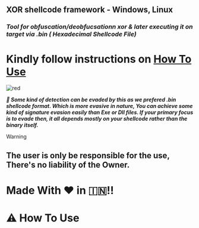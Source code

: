 
## XOR shellcode framework - Windows, Linux


### ***Tool for obfuscation/deobfucsationn xor & later executing it on target via .bin ( Hexadecimal Shellcode File)***

# Kindly follow instructions on [How To Use](https://github.com/vatsalgupta67/Shellzor/blob/main/README.md#warning-how-to-use)

![red](https://github.com/vatsalgupta67/Shellzor/assets/71017420/39bfd156-1d9f-469d-9f7e-e56641375087)

***:dart:	Some kind of detection can be evaded by this as we prefered .bin shellcode format. Which is more evasive in nature, You can achieve some kind of signature evasion easily than Exe or Dll files. If your primary focus is to evade then, it all depends mostly on your shellcode rather than the binary itself.***

> [!WARNING]
> ## **The user is only be responsible for the use, There's no liability of the Owner.**

# Made With :heart: in 	:india:!!


# :warning: How To Use
